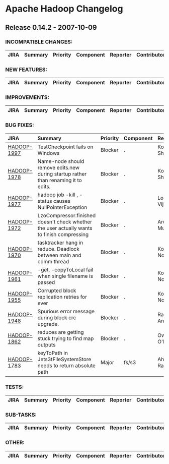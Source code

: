 
<!---
# Licensed to the Apache Software Foundation (ASF) under one
# or more contributor license agreements.  See the NOTICE file
# distributed with this work for additional information
# regarding copyright ownership.  The ASF licenses this file
# to you under the Apache License, Version 2.0 (the
# "License"); you may not use this file except in compliance
# with the License.  You may obtain a copy of the License at
#
#     http://www.apache.org/licenses/LICENSE-2.0
#
# Unless required by applicable law or agreed to in writing, software
# distributed under the License is distributed on an "AS IS" BASIS,
# WITHOUT WARRANTIES OR CONDITIONS OF ANY KIND, either express or implied.
# See the License for the specific language governing permissions and
# limitations under the License.
-->
# Apache Hadoop Changelog

## Release 0.14.2 - 2007-10-09

### INCOMPATIBLE CHANGES:

| JIRA | Summary | Priority | Component | Reporter | Contributor |
|:---- |:---- | :--- |:---- |:---- |:---- |


### NEW FEATURES:

| JIRA | Summary | Priority | Component | Reporter | Contributor |
|:---- |:---- | :--- |:---- |:---- |:---- |


### IMPROVEMENTS:

| JIRA | Summary | Priority | Component | Reporter | Contributor |
|:---- |:---- | :--- |:---- |:---- |:---- |


### BUG FIXES:

| JIRA | Summary | Priority | Component | Reporter | Contributor |
|:---- |:---- | :--- |:---- |:---- |:---- |
| [HADOOP-1997](https://issues.apache.org/jira/browse/HADOOP-1997) | TestCheckpoint fails on Windows |  Blocker | . | Konstantin Shvachko | Konstantin Shvachko |
| [HADOOP-1978](https://issues.apache.org/jira/browse/HADOOP-1978) | Name-node should remove edits.new during startup rather than renaming it to edits. |  Blocker | . | Konstantin Shvachko | Konstantin Shvachko |
| [HADOOP-1977](https://issues.apache.org/jira/browse/HADOOP-1977) | hadoop job -kill , -status causes NullPointerException |  Blocker | . | Lohit Vijayarenu | Enis Soztutar |
| [HADOOP-1972](https://issues.apache.org/jira/browse/HADOOP-1972) | LzoCompressor.finished doesn't check whether the user actually wants to finish compressing |  Blocker | . | Arun C Murthy | Arun C Murthy |
| [HADOOP-1970](https://issues.apache.org/jira/browse/HADOOP-1970) | tasktracker hang in reduce. Deadlock between main and comm thread |  Blocker | . | Koji Noguchi | Vivek Ratan |
| [HADOOP-1961](https://issues.apache.org/jira/browse/HADOOP-1961) | -get, -copyToLocal fail when  single filename is passed |  Blocker | . | Koji Noguchi | Raghu Angadi |
| [HADOOP-1955](https://issues.apache.org/jira/browse/HADOOP-1955) | Corrupted block replication retries for ever |  Blocker | . | Koji Noguchi | Raghu Angadi |
| [HADOOP-1948](https://issues.apache.org/jira/browse/HADOOP-1948) | Spurious error message during block crc upgrade. |  Blocker | . | Raghu Angadi | Raghu Angadi |
| [HADOOP-1862](https://issues.apache.org/jira/browse/HADOOP-1862) | reduces are getting stuck trying to find map outputs |  Blocker | . | Owen O'Malley | Arun C Murthy |
| [HADOOP-1783](https://issues.apache.org/jira/browse/HADOOP-1783) | keyToPath in Jets3tFileSystemStore needs to return absolute path |  Major | fs/s3 | Ahad Rana | Tom White |


### TESTS:

| JIRA | Summary | Priority | Component | Reporter | Contributor |
|:---- |:---- | :--- |:---- |:---- |:---- |


### SUB-TASKS:

| JIRA | Summary | Priority | Component | Reporter | Contributor |
|:---- |:---- | :--- |:---- |:---- |:---- |


### OTHER:

| JIRA | Summary | Priority | Component | Reporter | Contributor |
|:---- |:---- | :--- |:---- |:---- |:---- |


